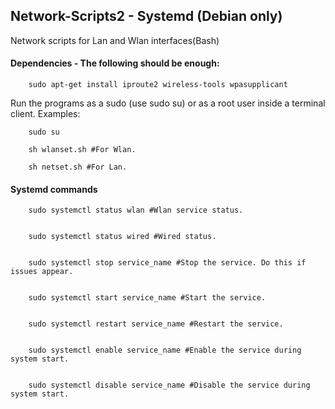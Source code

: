 
## Network-Scripts2 - Systemd (Debian only)

Network scripts for Lan and Wlan interfaces(Bash)

 
#### Dependencies - The following should be enough:

 
		sudo apt-get install iproute2 wireless-tools wpasupplicant


Run the programs as a sudo (use sudo su) or as a root user inside a terminal client. Examples:

		sudo su

		sh wlanset.sh #For Wlan. 
		
		sh netset.sh #For Lan.

#### Systemd commands

		sudo systemctl status wlan #Wlan service status.


		sudo systemctl status wired #Wired status.


		sudo systemctl stop service_name #Stop the service. Do this if issues appear.


		sudo systemctl start service_name #Start the service.


		sudo systemctl restart service_name #Restart the service.


		sudo systemctl enable service_name #Enable the service during system start.


		sudo systemctl disable service_name #Disable the service during system start.

